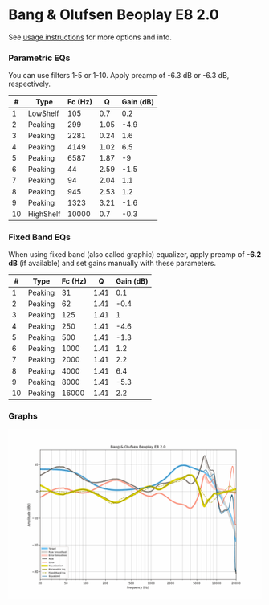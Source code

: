 # Bang & Olufsen Beoplay E8 2.0
See [usage instructions](https://github.com/jaakkopasanen/AutoEq#usage) for more options and info.

### Parametric EQs
You can use filters 1-5 or 1-10. Apply preamp of -6.3 dB or -6.3 dB, respectively.

|   # | Type      |   Fc (Hz) |    Q |   Gain (dB) |
|-----|-----------|-----------|------|-------------|
|   1 | LowShelf  |       105 | 0.7  |         0.2 |
|   2 | Peaking   |       299 | 1.05 |        -4.9 |
|   3 | Peaking   |      2281 | 0.24 |         1.6 |
|   4 | Peaking   |      4149 | 1.02 |         6.5 |
|   5 | Peaking   |      6587 | 1.87 |        -9   |
|   6 | Peaking   |        44 | 2.59 |        -1.5 |
|   7 | Peaking   |        94 | 2.04 |         1.1 |
|   8 | Peaking   |       945 | 2.53 |         1.2 |
|   9 | Peaking   |      1323 | 3.21 |        -1.6 |
|  10 | HighShelf |     10000 | 0.7  |        -0.3 |

### Fixed Band EQs
When using fixed band (also called graphic) equalizer, apply preamp of **-6.2 dB** (if available) and set gains manually with these parameters.

|   # | Type    |   Fc (Hz) |    Q |   Gain (dB) |
|-----|---------|-----------|------|-------------|
|   1 | Peaking |        31 | 1.41 |         0.1 |
|   2 | Peaking |        62 | 1.41 |        -0.4 |
|   3 | Peaking |       125 | 1.41 |         1   |
|   4 | Peaking |       250 | 1.41 |        -4.6 |
|   5 | Peaking |       500 | 1.41 |        -1.3 |
|   6 | Peaking |      1000 | 1.41 |         1.2 |
|   7 | Peaking |      2000 | 1.41 |         2.2 |
|   8 | Peaking |      4000 | 1.41 |         6.4 |
|   9 | Peaking |      8000 | 1.41 |        -5.3 |
|  10 | Peaking |     16000 | 1.41 |         2.2 |

### Graphs
![](./Bang%20&%20Olufsen%20Beoplay%20E8%202.0.png)

